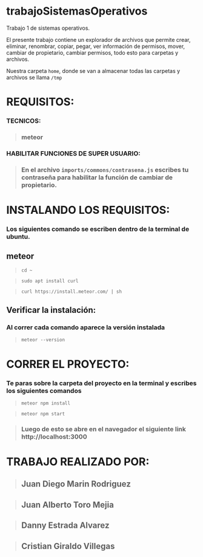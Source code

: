 # trabajoSistemasOperativos
Trabajo 1 de sistemas operativos.

El presente trabajo contiene un explorador de archivos que permite crear, eliminar, renombrar, copiar, pegar, ver información de permisos, mover, cambiar de propietario, cambiar permisos, todo esto para carpetas y archivos.

Nuestra carpeta ```home```, donde se van a almacenar todas las carpetas y archivos se llama ```/tmp```

# REQUISITOS:
### TECNICOS:
  > ### meteor
### HABILITAR FUNCIONES DE SUPER USUARIO:
  > ### En el archivo ```imports/commons/contrasena.js``` escribes tu contraseña para habilitar la función de cambiar de propietario.

# INSTALANDO LOS REQUISITOS:
### Los siguientes comando se escriben dentro de la terminal de ubuntu.
## meteor
  > ```cd ~```

  > ```sudo apt install curl```
  
  > ```curl https://install.meteor.com/ | sh```

## Verificar la instalación:
 ### Al correr cada comando aparece la versión instalada
> ```meteor --version```

# CORRER EL PROYECTO:

### Te paras sobre la carpeta del proyecto en la terminal y escribes los siguientes comandos

> ```meteor npm install```

> ```meteor npm start```

> ### Luego de esto se abre en el navegador el siguiente link http://localhost:3000

# TRABAJO REALIZADO POR:
> ## Juan Diego Marin Rodriguez

> ## Juan Alberto Toro Mejia

> ## Danny Estrada Alvarez

> ## Cristian Giraldo Villegas
